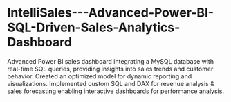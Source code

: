 # IntelliSales---Advanced-Power-BI-SQL-Driven-Sales-Analytics-Dashboard
Advanced Power BI sales dashboard integrating a MySQL database with real-time SQL queries, providing insights into sales trends and customer behavior. Created an optimized model for dynamic reporting and visualizations. Implemented custom SQL and DAX for revenue analysis &amp; sales forecasting enabling interactive dashboards for performance analysis.
